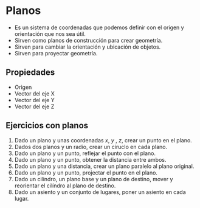 # Planos

- Es un sistema de coordenadas que podemos definir con el origen y orientación
  que nos sea útil.
- Sirven como planos de construcción para crear geometría.
- Sirven para cambiar la orientación y ubicación de objetos.
- Sirven para proyectar geometría.

## Propiedades

- Origen
- Vector del eje X
- Vector del eje Y
- Vector del eje Z

## Ejercicios con planos

1. Dado un plano y unas coordenadas _x_, _y_ , _z_,
   crear un punto en el plano.
2. Dados dos planos y un radio, crear un círuclo en cada plano.
3. Dado un plano y un punto, reflejar el punto con el plano.
4. Dado un plano y un punto, obtener la distancia entre ambos.
5. Dado un plano y una distancia,
   crear un plano paralelo al plano original.
6. Dado un plano y un punto, projectar el punto en el plano.
7. Dado un cilindro, un plano base y un plano de destino,
   mover y reorientar el cilíndro al plano de destino.
8. Dado un asiento y un conjunto de lugares, poner un asiento en cada lugar.

